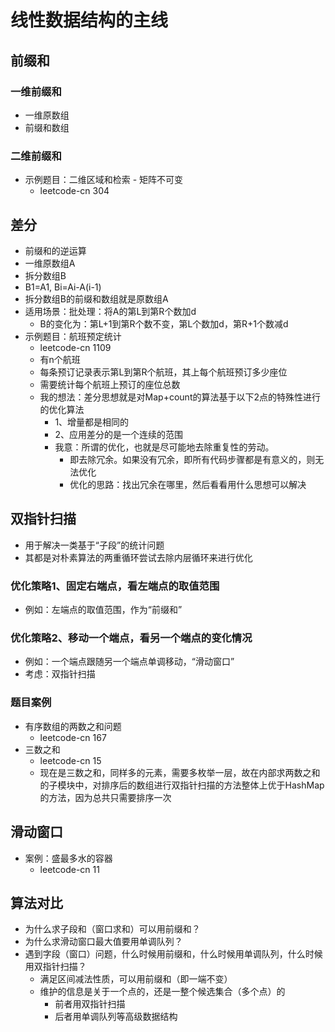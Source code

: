 # 线性数据结构的主线

## 前缀和

### 一维前缀和

- 一维原数组
- 前缀和数组

### 二维前缀和

- 示例题目：二维区域和检索 - 矩阵不可变
  - leetcode-cn 304

## 差分

- 前缀和的逆运算
- 一维原数组A
- 拆分数组B
- B1=A1, Bi=Ai-A(i-1)
- 拆分数组B的前缀和数组就是原数组A
- 适用场景：批处理：将A的第L到第R个数加d
  - B的变化为：第L+1到第R个数不变，第L个数加d，第R+1个数减d
- 示例题目：航班预定统计
  - leetcode-cn 1109
  - 有n个航班
  - 每条预订记录表示第L到第R个航班，其上每个航班预订多少座位
  - 需要统计每个航班上预订的座位总数
  - 我的想法：差分思想就是对Map+count的算法基于以下2点的特殊性进行的优化算法
    - 1、增量都是相同的
    - 2、应用差分的是一个连续的范围
    - 我意：所谓的优化，也就是尽可能地去除重复性的劳动。
      - 即去除冗余。如果没有冗余，即所有代码步骤都是有意义的，则无法优化
      - 优化的思路：找出冗余在哪里，然后看看用什么思想可以解决

## 双指针扫描

- 用于解决一类基于“子段”的统计问题
- 其都是对朴素算法的两重循环尝试去除内层循环来进行优化

### 优化策略1、固定右端点，看左端点的取值范围

- 例如：左端点的取值范围，作为“前缀和”

### 优化策略2、移动一个端点，看另一个端点的变化情况

- 例如：一个端点跟随另一个端点单调移动，“滑动窗口”
- 考虑：双指针扫描

### 题目案例

- 有序数组的两数之和问题
  - leetcode-cn 167
- 三数之和
  - leetcode-cn 15
  - 现在是三数之和，同样多的元素，需要多枚举一层，故在内部求两数之和的子模块中，对排序后的数组进行双指针扫描的方法整体上优于HashMap的方法，因为总共只需要排序一次

## 滑动窗口

- 案例：盛最多水的容器
  - leetcode-cn 11

## 算法对比

- 为什么求子段和（窗口求和）可以用前缀和？
- 为什么求滑动窗口最大值要用单调队列？
- 遇到字段（窗口）问题，什么时候用前缀和，什么时候用单调队列，什么时候用双指针扫描？
  - 满足区间减法性质，可以用前缀和（即一端不变）
  - 维护的信息是关于一个点的，还是一整个候选集合（多个点）的
    - 前者用双指针扫描
    - 后者用单调队列等高级数据结构

